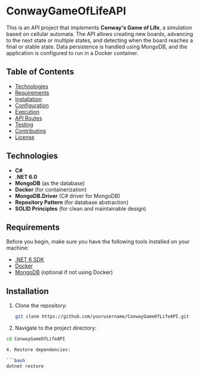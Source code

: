# ConwayGameOfLifeAPI

This is an API project that implements **Conway's Game of Life**, a simulation based on cellular automata. The API allows creating new boards, advancing to the next state or multiple states, and detecting when the board reaches a final or stable state. Data persistence is handled using MongoDB, and the application is configured to run in a Docker container.

## Table of Contents

- [Technologies](#technologies)
- [Requirements](#requirements)
- [Installation](#installation)
- [Configuration](#configuration)
- [Execution](#execution)
- [API Routes](#api-routes)
- [Testing](#testing)
- [Contributing](#contributing)
- [License](#license)

## Technologies

- **C#**
- **.NET 6.0**
- **MongoDB** (as the database)
- **Docker** (for containerization)
- **MongoDB.Driver** (C# driver for MongoDB)
- **Repository Pattern** (for database abstraction)
- **SOLID Principles** (for clean and maintainable design)

## Requirements

Before you begin, make sure you have the following tools installed on your machine:

- [.NET 6 SDK](https://dotnet.microsoft.com/download/dotnet/6.0)
- [Docker](https://www.docker.com/get-started)
- [MongoDB](https://www.mongodb.com/try/download/community) (optional if not using Docker)

## Installation

1. Clone the repository:
   
   ```bash
   git clone https://github.com/yourusername/ConwayGameOfLifeAPI.git

3. Navigate to the project directory:

  ```bash
  cd ConwayGameOfLifeAPI

4. Restore dependencies:

  ```bash
  dotnet restore
